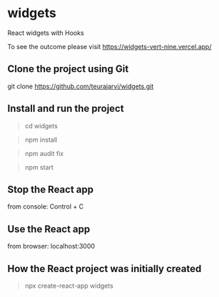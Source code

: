 # widgets

React widgets with Hooks

To see the outcome please visit https://widgets-vert-nine.vercel.app/

## Clone the project using Git

git clone https://github.com/teurajarvi/widgets.git

## Install and run the project

> cd widgets

> npm install

> npm audit fix

> npm start

## Stop the React app

from console:
Control + C

## Use the React app

from browser: localhost:3000

## How the React project was initially created

> npx create-react-app widgets
